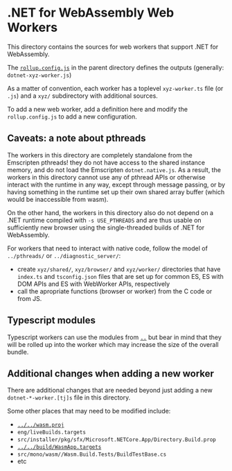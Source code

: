 # .NET for WebAssembly Web Workers

This directory contains the sources for web workers that support .NET for WebAssembly.

The [`rollup.config.js`](../rollup.config.js) in the parent directory
defines the outputs (generally: `dotnet-xyz-worker.js`)

As a matter of convention, each worker has a toplevel `xyz-worker.ts`
file (or `.js`) and a `xyz/` subdirectory with additional sources.

To add a new web worker, add a definition here and modify the
`rollup.config.js` to add a new configuration.

## Caveats: a note about pthreads

The workers in this directory are completely standalone from the Emscripten pthreads! they do not have access to the shared instance memory, and do not load the Emscripten `dotnet.native.js`.  As a result, the workers in this directory cannot use any of pthread APIs or otherwise interact with the runtime in any way, except through message passing, or by having something in the runtime set up their own shared array buffer (which would be inaccessible from wasm).

On the other hand, the workers in this directory also do not depend on a .NET runtime compiled with `-s USE_PTHREADS` and are thus usable on sufficiently new browser using the single-threaded builds of .NET for WebAssembly.

For workers that need to interact with native code, follow the model of `../pthreads/` or `../diagnostic_server/`:

- create `xyz/shared/`, `xyz/browser/` and `xyz/worker/` directories that have `index.ts` and `tsconfig.json` files that are set up for common ES, ES with DOM APIs and ES with WebWorker APIs, respectively
- call the apropriate functions (browser or worker) from the C code or from JS.

## Typescript modules

Typescript workers can use the modules from [`..`](..) but bear in
mind that they will be rolled up into the worker which may increase
the size of the overall bundle.

## Additional changes when adding a new worker

There are additional changes that are needed beyond just adding a new `dotnet-*-worker.[tj]s` file in this directory.

Some other places that may need to be modified include:
* [`../../wasm.proj`](../../wasm.proj)
* `eng/liveBuilds.targets`
* `src/installer/pkg/sfx/Microsoft.NETCore.App/Directory.Build.prop`
* [`../../build/WasmApp.targets`](../../build/WasmApp.targets)
* `src/mono/wasm//Wasm.Build.Tests/BuildTestBase.cs`
* etc

